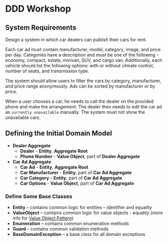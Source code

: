 # DDD Workshop

## System Requirements

Design a system in which car dealers can publish their cars for rent.

Each car ad must contain manufacturer, model, category, image, and price per day. Categories have a description and must be one of the following - economy, compact, estate, minivan, SUV, and cargo van. Additionally, each vehicle should list the following options: with or without climate control, number of seats, and transmission type.

The system should allow users to filter the cars by category, manufacturer, and price range anonymously. Ads can be sorted by manufacturer or by price.

When a user chooses a car, he needs to call the dealer on the provided phone and make the arrangement. The dealer then needs to edit the car ad as `currently unavailable` manually. The system must not show the unavailable cars.


## Defining the Initial Domain Model

- **Dealer Aggregate**
  - **Dealer** - **Entity**, **Aggregate Root**
  - **Phone Number** - **Value Object**, part of **Dealer Aggregate** 
- **Car Ad Aggregate**
  - **Car Ad** - **Entity**, **Aggregate Root**
  - **Car Manufacturer** - **Entity**, part of **Car Ad Aggregate**
  - **Car Category** - **Entity**, part of **Car Ad Aggregate**
  - **Car Options** - **Value Object**, part of **Car Ad Aggregate** 

### Define Some Base Classes

- **Entity** – contains common logic for entities – identifier and equality
- **ValueObject** – contains common logic for value objects - equality (more info for [Value Object Pattern](https://github.com/pirocorp/Object-Oriented-Design/tree/main/13.%20DDD/Value%20Object))
- **Enumeration** – contains common enumeration methods
- **Guard** – contains common validation methods
- **BaseDomainException** – a base class for all domain exceptions



